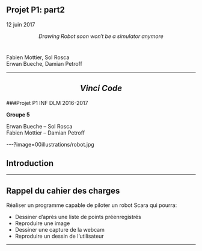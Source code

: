 

## Projet P1: part2 
12 juin 2017
<br>

$$Drawing\;Robot\;soon\;won't\;be\;a\;simulator\;anymore$$
<br>
<!--<img src="/00illustrations/robot.jpg" align="" height="200">-->
Fabien Mottier, Sol Rosca  
Erwan Bueche, Damian Petroff


---

## $$ Vinci\;Code $$

###Projet P1 INF DLM 2016-2017

**Groupe 5**

Erwan Bueche – Sol Rosca  
Fabien Mottier – Damian Petroff

---?image=00illustrations/robot.jpg
## Introduction

<!--<img src="/00illustrations/robot.jpg" align="" height="300">-->

---

## Rappel du cahier des charges


Réaliser un programme capable de piloter un robot Scara qui pourra:

* Dessiner d’après une liste de points préenregistrés
* Reproduire une image
* Dessiner une capture de la webcam
* Reproduire un dessin de l’utilisateur

---

